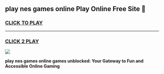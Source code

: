 
## play nes games online Play Online Free Site 👋
<h3>
<a href="https://download.freeplayer.one?title=play_nes_games_online&ref=21F">CLICK TO PLAY</a></h3>
<hr>

<h3>
<a href="https://download.freeplayer.one?title=play_nes_games_online&ref=21F">CLICK 2 PLAY</a>
  
</h3>

<a href="https://download.freeplayer.one?title=play_nes_games_online&ref=21F"><img src="https://cdnb.artstation.com/p/assets/images/images/032/539/853/original/anto-thomas-button-gif.gif"></a>


**play nes games online games unblocked: Your Gateway to Fun and Accessible Online Gaming**
